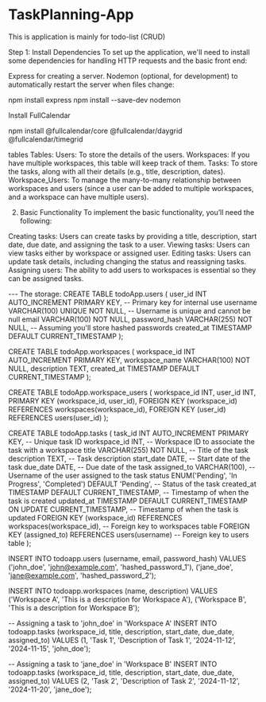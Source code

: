 # TaskPlanning-App
This is application is mainly for todo-list (CRUD) 

Step 1: Install Dependencies
To set up the application, we'll need to install some dependencies for handling HTTP requests and the basic front end:

Express for creating a server.
Nodemon (optional, for development) to automatically restart the server when files change:


npm install express
npm install --save-dev nodemon

Install FullCalendar

npm install @fullcalendar/core @fullcalendar/daygrid @fullcalendar/timegrid



tables 
Tables:
Users: To store the details of the users.
Workspaces: If you have multiple workspaces, this table will keep track of them.
Tasks: To store the tasks, along with all their details (e.g., title, description, dates).
Workspace_Users: To manage the many-to-many relationship between workspaces and users (since a user can be added to multiple workspaces, and a workspace can have multiple users).


2. Basic Functionality
To implement the basic functionality, you’ll need the following:

Creating tasks: Users can create tasks by providing a title, description, start date, due date, and assigning the task to a user.
Viewing tasks: Users can view tasks either by workspace or assigned user.
Editing tasks: Users can update task details, including changing the status and reassigning tasks.
Assigning users: The ability to add users to workspaces is essential so they can be assigned tasks.

--- The storage: 
CREATE TABLE todoApp.users (
    user_id INT AUTO_INCREMENT PRIMARY KEY,   -- Primary key for internal use
    username VARCHAR(100) UNIQUE NOT NULL,    -- Username is unique and cannot be null
    email VARCHAR(100) NOT NULL,
    password_hash VARCHAR(255) NOT NULL,      -- Assuming you'll store hashed passwords
    created_at TIMESTAMP DEFAULT CURRENT_TIMESTAMP
);

CREATE TABLE todoApp.workspaces (
    workspace_id INT AUTO_INCREMENT PRIMARY KEY,
    workspace_name VARCHAR(100) NOT NULL,
    description TEXT,
    created_at TIMESTAMP DEFAULT CURRENT_TIMESTAMP
);

CREATE TABLE todoApp.workspace_users (
    workspace_id INT,
    user_id INT,
    PRIMARY KEY (workspace_id, user_id),
    FOREIGN KEY (workspace_id) REFERENCES workspaces(workspace_id),
    FOREIGN KEY (user_id) REFERENCES users(user_id)
);

CREATE TABLE todoApp.tasks (
    task_id INT AUTO_INCREMENT PRIMARY KEY,           -- Unique task ID
    workspace_id INT,                                  -- Workspace ID to associate the task with a workspace
    title VARCHAR(255) NOT NULL,                       -- Title of the task
    description TEXT,                                  -- Task description
    start_date DATE,                                   -- Start date of the task
    due_date DATE,                                     -- Due date of the task
    assigned_to VARCHAR(100),                          -- Username of the user assigned to the task
    status ENUM('Pending', 'In Progress', 'Completed') DEFAULT 'Pending',   -- Status of the task
    created_at TIMESTAMP DEFAULT CURRENT_TIMESTAMP,    -- Timestamp of when the task is created
    updated_at TIMESTAMP DEFAULT CURRENT_TIMESTAMP ON UPDATE CURRENT_TIMESTAMP,   -- Timestamp of when the task is updated
    FOREIGN KEY (workspace_id) REFERENCES workspaces(workspace_id),   -- Foreign key to workspaces table
    FOREIGN KEY (assigned_to) REFERENCES users(username)            -- Foreign key to users table
);




INSERT INTO todoapp.users (username, email, password_hash) 
VALUES 
    ('john_doe', 'john@example.com', 'hashed_password_1'),
    ('jane_doe', 'jane@example.com', 'hashed_password_2');

INSERT INTO todoapp.workspaces (name, description)
VALUES 
    ('Workspace A', 'This is a description for Workspace A'),
    ('Workspace B', 'This is a description for Workspace B');


-- Assigning a task to 'john_doe' in 'Workspace A'
INSERT INTO todoapp.tasks (workspace_id, title, description, start_date, due_date, assigned_to)
VALUES 
    (1, 'Task 1', 'Description of Task 1', '2024-11-12', '2024-11-15', 'john_doe');

-- Assigning a task to 'jane_doe' in 'Workspace B'
INSERT INTO todoapp.tasks (workspace_id, title, description, start_date, due_date, assigned_to)
VALUES 
    (2, 'Task 2', 'Description of Task 2', '2024-11-12', '2024-11-20', 'jane_doe');
